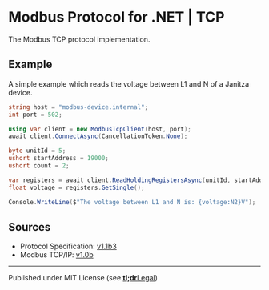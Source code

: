 # Modbus Protocol for .NET | TCP

The Modbus TCP protocol implementation.

## Example

A simple example which reads the voltage between L1 and N of a Janitza device.

```csharp
string host = "modbus-device.internal";
int port = 502;

using var client = new ModbusTcpClient(host, port);
await client.ConnectAsync(CancellationToken.None);

byte unitId = 5;
ushort startAddress = 19000;
ushort count = 2;

var registers = await client.ReadHoldingRegistersAsync(unitId, startAddress, count);
float voltage = registers.GetSingle();

Console.WriteLine($"The voltage between L1 and N is: {voltage:N2}V");
```


## Sources

- Protocol Specification: [v1.1b3]
- Modbus TCP/IP: [v1.0b]


---

Published under MIT License (see [**tl;dr**Legal])



[v1.1b3]:         https://modbus.org/docs/Modbus_Application_Protocol_V1_1b3.pdf
[v1.0b]:          https://modbus.org/docs/Modbus_Messaging_Implementation_Guide_V1_0b.pdf
[**tl;dr**Legal]: https://www.tldrlegal.com/license/mit-license
